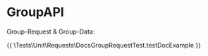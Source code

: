 # GroupAPI

Group-Request & Group-Data:

{{ \Tests\Unit\Requests\DocsGroupRequestTest.testDocExample }}